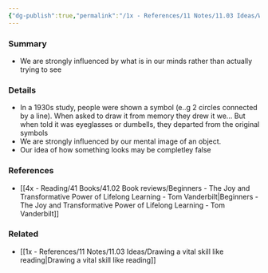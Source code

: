 ```yaml
---
{"dg-publish":true,"permalink":"/1x - References/11 Notes/11.03 Ideas/We find it hard to draw what we see/","title":"We find it hard to draw what we see","noteIcon":"","created":"2023-02-13T13:10:47.000+03:00","updated":"2024-02-14T20:18:21.209+03:00"}
---
```



### Summary
- We are strongly influenced by what is in our minds rather than actually trying to see

### Details
- In a 1930s study, people were shown a symbol (e..g 2 circles connected by a line). When asked to draw it from memory they drew it we... But when told it was eyeglasses or dumbells, they departed from the original symbols
- We are strongly influenced by our mental image of an object.
- Our idea of how something looks may be completley false

### References
- [[4x - Reading/41 Books/41.02 Book reviews/Beginners - The Joy and Transformative Power of Lifelong Learning - Tom Vanderbilt\|Beginners - The Joy and Transformative Power of Lifelong Learning - Tom Vanderbilt]]

### Related
- [[1x - References/11 Notes/11.03 Ideas/Drawing a vital skill like reading\|Drawing a vital skill like reading]]

